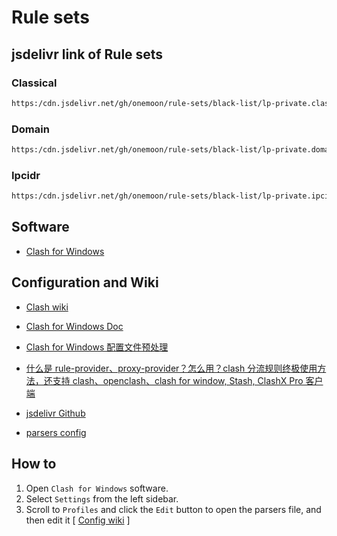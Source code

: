 # Rule sets

## jsdelivr link of Rule sets

### Classical

```md
https:/cdn.jsdelivr.net/gh/onemoon/rule-sets/black-list/lp-private.classical.yaml
```

### Domain

```md
https:/cdn.jsdelivr.net/gh/onemoon/rule-sets/black-list/lp-private.domain.yaml
```

### Ipcidr

```md
https:/cdn.jsdelivr.net/gh/onemoon/rule-sets/black-list/lp-private.ipcidr.yaml
```

## Software

* [Clash for Windows](https://github.com/Fndroid/clash_for_windows_pkg)

## Configuration and Wiki

* [Clash wiki](https://github.com/Dreamacro/clash/wiki)

* [Clash for Windows Doc](https://docs.cfw.lbyczf.com/)

* [Clash for Windows 配置文件预处理](https://docs.cfw.lbyczf.com/contents/parser.html#%E7%89%88%E6%9C%AC%E8%A6%81%E6%B1%82)

* [什么是 rule-provider、proxy-provider？怎么用？clash 分流规则终极使用方法，还支持 clash、openclash、clash for window, Stash, ClashX Pro 客户端](https://www.jamesdailylife.com/rule-proxy-provider)

* [jsdelivr Github](https://www.jsdelivr.com/documentation#id-github)

* [parsers config](https://docs.cfw.lbyczf.com/contents/parser.html#%E8%BF%9B%E9%98%B6%E6%96%B9%E6%B3%95-javascript)

## How to

1. Open `Clash for Windows` software.
2. Select `Settings` from the left sidebar.
3. Scroll to `Profiles` and click the `Edit` button to open the parsers file, and then edit it [ [Config wiki](https://docs.cfw.lbyczf.com/contents/parser.html#%E8%BF%9B%E9%98%B6%E6%96%B9%E6%B3%95-javascript) ]
